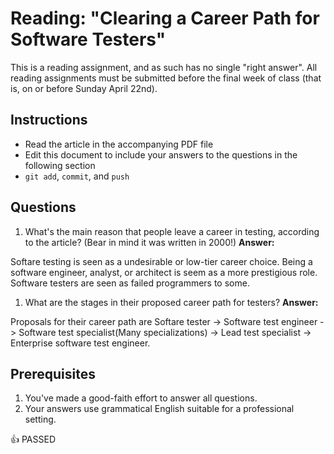 Reading: "Clearing a Career Path for Software Testers"
=====================================================

This is a reading assignment, and as such has no single "right answer". All reading assignments must be submitted before the final week of class (that is, on or before Sunday April 22nd).

Instructions
------------

* Read the article in the accompanying PDF file
* Edit this document to include your answers to the questions in the following section
* `git add`, `commit`, and `push`

Questions
---------

1. What's the main reason that people leave a career in testing, according to the article? (Bear in mind it was written in 2000!) **Answer:**

Softare testing is seen as a undesirable or low-tier career choice. Being a software engineer, analyst, or architect is seem as a more prestigious role. Software testers are seen as failed programmers to some. 

1. What are the stages in their proposed career path for testers? **Answer:**

Proposals for their career path are Softare tester -> Software test engineer -> Software test specialist(Many specializations) -> Lead test specialist -> Enterprise software test engineer.

Prerequisites
-------------

1. You've made a good-faith effort to answer all questions.
1. Your answers use grammatical English suitable for a professional setting.

:+1: PASSED
